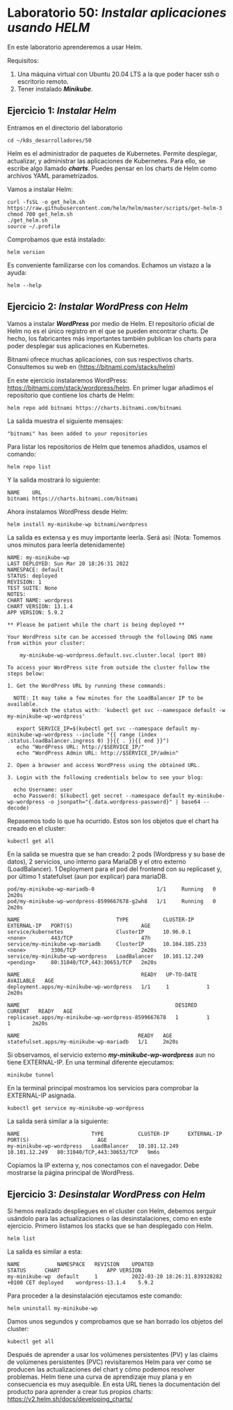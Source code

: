 # Laboratorio 50: ***Instalar aplicaciones usando HELM***
 
En este laboratorio aprenderemos a usar Helm.

Requisitos:

1. Una máquina virtual con Ubuntu 20.04 LTS a la que poder hacer ssh o escritorio remoto.
2. Tener instalado ***Minikube***.

## Ejercicio 1: ***Instalar Helm***

Entramos en el directorio del laboratorio
```
cd ~/k8s_desarrolladores/50
```

Helm es el administrador de paquetes de Kubernetes. Permite desplegar, actualizar, y administrar las aplicaciones de Kubernetes. Para ello, se escribe algo llamado ***charts***. Puedes pensar en los charts de Helm como archivos YAML parametrizados.

Vamos a instalar Helm:
```
curl -fsSL -o get_helm.sh https://raw.githubusercontent.com/helm/helm/master/scripts/get-helm-3
chmod 700 get_helm.sh
./get_helm.sh
source ~/.profile
```
Comprobamos que está instalado:
```
helm version
```

Es conveniente familizarse con los comandos. Echamos un vistazo a la ayuda:
```
helm --help
```

## Ejercicio 2: ***Instalar WordPress con Helm***


Vamos a instalar ***WordPress*** por medio de Helm. El repositorio oficial de Helm no es el único registro en el que se pueden encontrar charts. De hecho, los fabricantes más importantes también publican los charts para poder desplegar sus aplicaciones en Kubernetes.

Bitnami ofrece muchas aplicaciones, con sus respectivos charts. Consultemos su web en (https://bitnami.com/stacks/helm)

En este ejercicio instalaremos WordPress: https://bitnami.com/stack/wordpress/helm. En primer lugar añadimos el repositorio que contiene los charts de Helm:
```
helm repo add bitnami https://charts.bitnami.com/bitnami
```

La salida muestra el siguiente mensajes:
```
"bitnami" has been added to your repositories
```

Para listar los repositorios de Helm que tenemos añadidos, usamos el comando:
```
helm repo list
```

Y la salida mostrará lo siguiente:
```
NAME   	URL                               
bitnami	https://charts.bitnami.com/bitnami
```

Ahora instalamos WordPress desde Helm:
```
helm install my-minikube-wp bitnami/wordpress
```

La salida es extensa y es muy importante leerla. Será así: (Nota: Tomemos unos minutos para leerla detenidamente)
```
NAME: my-minikube-wp
LAST DEPLOYED: Sun Mar 20 18:26:31 2022
NAMESPACE: default
STATUS: deployed
REVISION: 1
TEST SUITE: None
NOTES:
CHART NAME: wordpress
CHART VERSION: 13.1.4
APP VERSION: 5.9.2

** Please be patient while the chart is being deployed **

Your WordPress site can be accessed through the following DNS name from within your cluster:

    my-minikube-wp-wordpress.default.svc.cluster.local (port 80)

To access your WordPress site from outside the cluster follow the steps below:

1. Get the WordPress URL by running these commands:

  NOTE: It may take a few minutes for the LoadBalancer IP to be available.
        Watch the status with: 'kubectl get svc --namespace default -w my-minikube-wp-wordpress'
 
   export SERVICE_IP=$(kubectl get svc --namespace default my-minikube-wp-wordpress --include "{{ range (index .status.loadBalancer.ingress 0) }}{{ . }}{{ end }}")
   echo "WordPress URL: http://$SERVICE_IP/"
   echo "WordPress Admin URL: http://$SERVICE_IP/admin"
 
2. Open a browser and access WordPress using the obtained URL.
 
3. Login with the following credentials below to see your blog:

  echo Username: user
  echo Password: $(kubectl get secret --namespace default my-minikube-wp-wordpress -o jsonpath="{.data.wordpress-password}" | base64 --decode)
```

Repasemos todo lo que ha ocurrido. Estos son los objetos que el chart ha creado en el cluster:
```
kubectl get all
```

En la salida se muestra que se han creado: 2 pods (Wordpress y su base de datos), 2 servicios, uno interno para MariaDB y el otro externo (LoadBalancer). 1 Deployment para el pod del frontend con su replicaset y, por último 1 statefulset (aun por explicar) para mariaDB.
```
pod/my-minikube-wp-mariadb-0                    1/1     Running   0          2m20s
pod/my-minikube-wp-wordpress-8599667678-g2wh8   1/1     Running   0          2m20s
 
NAME                               TYPE           CLUSTER-IP       EXTERNAL-IP   PORT(S)                      AGE
service/kubernetes                 ClusterIP      10.96.0.1        <none>        443/TCP                      47h
service/my-minikube-wp-mariadb     ClusterIP      10.104.185.233   <none>        3306/TCP                     2m20s
service/my-minikube-wp-wordpress   LoadBalancer   10.101.12.249    <pending>     80:31040/TCP,443:30653/TCP   2m20s

NAME                                       READY   UP-TO-DATE   AVAILABLE   AGE
deployment.apps/my-minikube-wp-wordpress   1/1     1            1           2m20s

NAME                                                  DESIRED   CURRENT   READY   AGE
replicaset.apps/my-minikube-wp-wordpress-8599667678   1         1         1       2m20s

NAME                                      READY   AGE
statefulset.apps/my-minikube-wp-mariadb   1/1     2m20s
```

Si observamos, el servicio externo ***my-minikube-wp-wordpress*** aun no tiene EXTERNAL-IP. En una terminal diferente ejecutamos:
```
minikube tunnel
```

En la terminal principal mostramos los servicios para comprobar la EXTERNAL-IP asignada.
```
kubectl get service my-minikube-wp-wordpress
```

La salida será similar a la siguiente:
```
NAME                       TYPE           CLUSTER-IP      EXTERNAL-IP     PORT(S)                      AGE
my-minikube-wp-wordpress   LoadBalancer   10.101.12.249   10.101.12.249   80:31040/TCP,443:30653/TCP   9m6s
```

Copiamos la IP externa y, nos conectamos con el navegador. Debe mostrarse la página principal de WordPress.


## Ejercicio 3: ***Desinstalar WordPress con Helm***

Si hemos realizado despliegues en el cluster con Helm, debemos serguir usándolo para las actualizaciones o las desinstalaciones, como en este ejercicio. Primero listamos los stacks que se han desplegado con Helm.
```
helm list
```

La salida es similar a esta:
```
NAME          	NAMESPACE	REVISION	UPDATED                                	STATUS  	CHART           	APP VERSION
my-minikube-wp	default  	1       	2022-03-20 18:26:31.839328282 +0100 CET	deployed	wordpress-13.1.4	5.9.2 
```

Para proceder a la desinstalación ejecutamos este comando:
```
helm uninstall my-minikube-wp
```

Damos unos segundos y comprobamos que se han borrado los objetos del cluster:
```
kubectl get all
```

Después de aprender a usar los volúmenes persistentes (PV) y las claims de volúmenes persistentes (PVC) revisitaremos Helm para ver como se producen las actualizaciones del chart y cómo podemos resolver problemas. Helm tiene una curva de aprendizaje muy plana y en consecuencia es muy asequible. En esta URL tienes la documentación del producto para aprender a crear tus propios charts: https://v2.helm.sh/docs/developing_charts/


